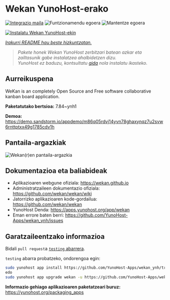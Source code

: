 <!--
Ohart ongi: README hau automatikoki sortu da <https://github.com/YunoHost/apps/tree/master/tools/readme_generator>ri esker
EZ editatu eskuz.
-->

# Wekan YunoHost-erako

[![Integrazio maila](https://apps.yunohost.org/badge/integration/wekan)](https://ci-apps.yunohost.org/ci/apps/wekan/)
![Funtzionamendu egoera](https://apps.yunohost.org/badge/state/wekan)
![Mantentze egoera](https://apps.yunohost.org/badge/maintained/wekan)

[![Instalatu Wekan YunoHost-ekin](https://install-app.yunohost.org/install-with-yunohost.svg)](https://install-app.yunohost.org/?app=wekan)

*[Irakurri README hau beste hizkuntzatan.](./ALL_README.md)*

> *Pakete honek Wekan YunoHost zerbitzari batean azkar eta zailtasunik gabe instalatzea ahalbidetzen dizu.*  
> *YunoHost ez baduzu, kontsultatu [gida](https://yunohost.org/install) nola instalatu ikasteko.*

## Aurreikuspena

WeKan is an completely Open Source and Free software collaborative kanban board application.


**Paketatutako bertsioa:** 7.84~ynh1

**Demoa:** <https://demo.sandstorm.io/appdemo/m86q05rdvj14yvn78ghaxynqz7u2svw6rnttptxx49g1785cdv1h>

## Pantaila-argazkiak

![Wekan(r)en pantaila-argazkia](./doc/screenshots/screenshot.jpg)

## Dokumentazioa eta baliabideak

- Aplikazioaren webgune ofiziala: <https://wekan.github.io>
- Administratzaileen dokumentazio ofiziala: <https://github.com/wekan/wekan/wiki>
- Jatorrizko aplikazioaren kode-gordailua: <https://github.com/wekan/wekan>
- YunoHost Denda: <https://apps.yunohost.org/app/wekan>
- Eman errore baten berri: <https://github.com/YunoHost-Apps/wekan_ynh/issues>

## Garatzaileentzako informazioa

Bidali `pull request`a [`testing` abarrera](https://github.com/YunoHost-Apps/wekan_ynh/tree/testing).

`testing` abarra probatzeko, ondorengoa egin:

```bash
sudo yunohost app install https://github.com/YunoHost-Apps/wekan_ynh/tree/testing --debug
edo
sudo yunohost app upgrade wekan -u https://github.com/YunoHost-Apps/wekan_ynh/tree/testing --debug
```

**Informazio gehiago aplikazioaren paketatzeari buruz:** <https://yunohost.org/packaging_apps>
